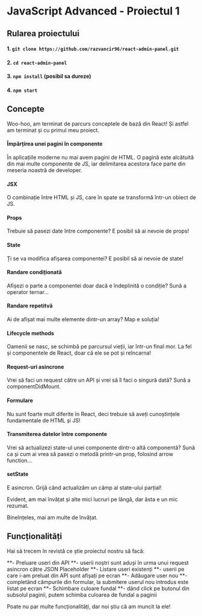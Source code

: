 # JavaScript Advanced - Proiectul 1

## Rularea proiectului

#### 1. `git clone https://github.com/razvancir96/react-admin-panel.git`

#### 2. `cd react-admin-panel`

#### 3. `npm install` (posibil sa dureze)

#### 4. `npm start`

## Concepte

Woo-hoo, am terminat de parcurs conceptele de bază din React! Și astfel am terminat și cu primul meu proiect. 

#### Împărțirea unei pagini în componente
În aplicațiile moderne nu mai avem pagini de HTML. O pagină este alcătuită din mai multe componente de JS, iar delimitarea acestora face parte din meseria noastră de developer.

#### JSX
O combinație între HTML și JS, care în spate se transformă într-un obiect de JS.

#### Props
Trebuie să pasezi date între componente? E posibil să ai nevoie de props!

#### State
Ți se va modifica afișarea componentei? E posibil să ai nevoie de state!

#### Randare condiționată
Afișezi o parte a componentei doar dacă e îndeplinită o condiție? Sună a operator ternar...

#### Randare repetitvă
Ai de afișat mai multe elemente dintr-un array? Map e soluția!

#### Lifecycle methods
Oamenii se nasc, se schimbă pe parcursul vieții, iar într-un final mor. La fel și componentele de React, doar că ele se pot și reîncarna!

#### Request-uri asincrone
Vrei să faci un request către un API și vrei să îl faci o singură dată? Sună a componentDidMount.

#### Formulare
Nu sunt foarte mult diferite în React, deci trebuie să aveți cunoștințele fundamentale de HTML și JS!

#### Transmiterea datelor între componente
Vrei să actualizezi state-ul unei componente dintr-o altă componentă? Sună ca și cum ai vrea să pasezi o metodă printr-un prop, folosind arrow function...

#### setState
E asincron. Grijă când actualizăm un câmp al state-ului parțial!

Evident, am mai învățat și alte mici lucruri pe lângă, dar ăsta e un mic rezumat. 

Bineînțeles, mai am multe de învățat. 

## Funcționalități

Hai să trecem în revistă ce știe proiectul nostru să facă:

**- Preluare useri din API **- userii noștri sunt aduși în urma unui request asincron către JSON Placeholder
**- Listare useri existenți **- userii pe care i-am preluat din API sunt afișați pe ecran
**- Adăugare user nou **- completând câmpurile din formular, la submitere userul nou introdus este listat pe ecran
**- Schimbare culoare fundal **- dând click pe butonul din subsolul paginii, putem schimba culoarea de fundal a paginii

Poate nu par multe funcționalități, dar noi știu că am muncit la ele!